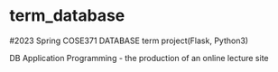 # term_database
#2023 Spring COSE371 DATABASE term project(Flask, Python3)

DB Application Programming - the production of an online lecture site







